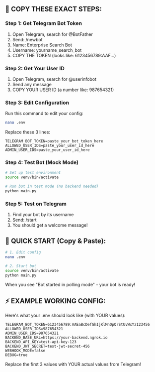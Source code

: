 ## 📝 COPY THESE EXACT STEPS:

### Step 1: Get Telegram Bot Token
1. Open Telegram, search for @BotFather
2. Send: /newbot
3. Name: Enterprise Search Bot
4. Username: yourname_search_bot
5. COPY THE TOKEN (looks like: 6123456789:AAF...)

### Step 2: Get Your User ID  
1. Open Telegram, search for @userinfobot
2. Send any message
3. COPY YOUR USER ID (a number like: 987654321)

### Step 3: Edit Configuration
Run this command to edit your config:
```bash
nano .env
```

Replace these 3 lines:
```
TELEGRAM_BOT_TOKEN=paste_your_bot_token_here
ALLOWED_USER_IDS=paste_your_user_id_here  
ADMIN_USER_IDS=paste_your_user_id_here
```

### Step 4: Test Bot (Mock Mode)
```bash
# Set up test environment  
source venv/bin/activate

# Run bot in test mode (no backend needed)
python main.py
```

### Step 5: Test on Telegram
1. Find your bot by its username
2. Send: /start
3. You should get a welcome message!

## 🚀 QUICK START (Copy & Paste):

```bash
# 1. Edit config
nano .env

# 2. Start bot  
source venv/bin/activate
python main.py
```

When you see "Bot started in polling mode" - your bot is ready!

## ⚡ EXAMPLE WORKING CONFIG:

Here's what your .env should look like (with YOUR values):

```
TELEGRAM_BOT_TOKEN=6123456789:AAEaBcDefGhIjKlMnOpQrStUvWxYz123456
ALLOWED_USER_IDS=987654321
ADMIN_USER_IDS=987654321  
BACKEND_BASE_URL=https://your-backend.ngrok.io
BACKEND_API_KEY=test-api-key-123
BACKEND_JWT_SECRET=test-jwt-secret-456
WEBHOOK_MODE=false
DEBUG=true
```

Replace the first 3 values with YOUR actual values from Telegram!
